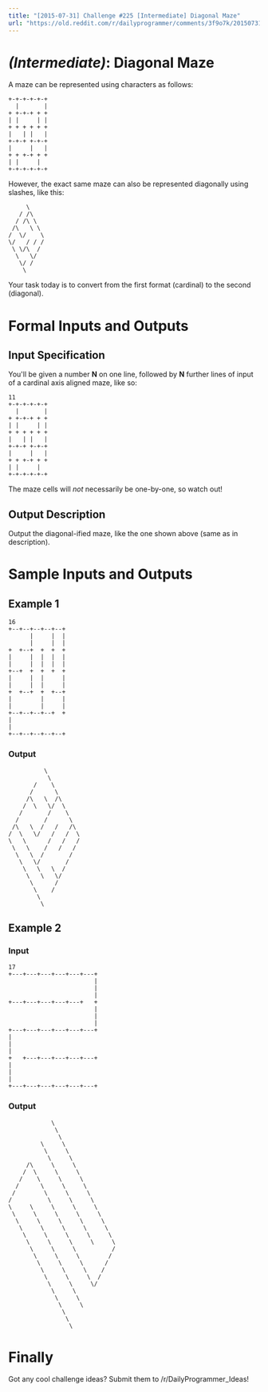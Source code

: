 ```yaml
---
title: "[2015-07-31] Challenge #225 [Intermediate] Diagonal Maze"
url: "https://old.reddit.com/r/dailyprogrammer/comments/3f9o7k/20150731_challenge_225_intermediate_diagonal_maze/"
---
```


# [](#IntermediateIcon) _(Intermediate)_: Diagonal Maze

A maze can be represented using characters as follows:

    +-+-+-+-+-+
      |       |
    + +-+-+ + +
    | |     | |
    + + + + + +
    |   | |   |
    +-+-+ +-+-+
    |     |   |
    + + +-+ + +
    | |     |  
    +-+-+-+-+-+

However, the exact same maze can also be represented diagonally using slashes, like this:

         \
       / /\
      / /\ \
     /\   \ \
    /  \/    \
    \/   / / /
     \ \/\  /
      \   \/
       \/ /
        \

Your task today is to convert from the first format (cardinal) to the second (diagonal).

# Formal Inputs and Outputs

## Input Specification

You'll be given a number **N** on one line, followed by **N** further lines of input of a cardinal axis aligned maze, like so:

    11
    +-+-+-+-+-+
      |       |
    + +-+-+ + +
    | |     | |
    + + + + + +
    |   | |   |
    +-+-+ +-+-+
    |     |   |
    + + +-+ + +
    | |     |  
    +-+-+-+-+-+

The maze cells will *not* necessarily be one-by-one, so watch out!

## Output Description

Output the diagonal-ified maze, like the one shown above (same as in description).

# Sample Inputs and Outputs

## Example 1

    16
	+--+--+--+--+--+
	      |     |  |
	      |     |  |
	+  +--+  +  +  +
	|     |  |  |  |
	|     |  |  |  |
	+--+  +  +  +  +
	|     |  |     |
	|     |  |     |
	+  +--+  +  +--+
	|        |     |
	|        |     |
	+--+--+--+--+  +
	|               
	|               
	+--+--+--+--+--+

### Output

              \
               \
           /    \
          /      \
         /\   \  /\
        /  \   \/  \
       /       /    \
      /       /      \
     /\   \  /   /   /\
    /  \   \/   /   /  \
    \   \      /   /   /
     \   \    /   /   /
      \   \  /       /
       \   \/       /
        \   \   \  /
         \   \   \/
          \      /
           \    /
            \   
             \
            
## Example 2

### Input
	
	17
	+---+---+---+---+---+---+
	                        |
	                        |
	                        |
	+---+---+---+---+---+   +
	                        |
	                        |
	                        |
	+---+---+---+---+---+---+
	|                        
	|                        
	|                        
	+   +---+---+---+---+---+
	|                        
	|                        
	|                        
	+---+---+---+---+---+---+
    
### Output

                \       
                 \       
                  \      
             \     \     
              \     \    
               \     \   
         /\     \     \  
        /  \     \     \ 
       /    \     \     \
      /      \     \     \       
     /        \     \     \       
    /          \     \     \      
    \     \     \     \     \     
     \     \     \     \     \    
      \     \     \     \     \   
       \     \     \     \     \  
        \     \     \     \     \ 
         \     \     \     \     \
          \     \     \          /
           \     \     \        /
            \     \     \      /
             \     \     \    /
              \     \     \  /
               \     \     \/
                \     \     
                 \     \   
                  \     \ 
                   \     
                    \   
                     \ 

# Finally

Got any cool challenge ideas? Submit them to /r/DailyProgrammer_Ideas!